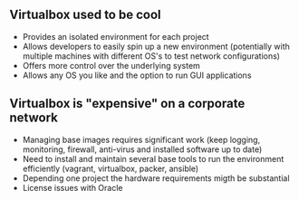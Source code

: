 ## Virtualbox used to be cool

- Provides an isolated environment for each project
- Allows developers to easily spin up a new environment (potentially with multiple machines with different OS's to test network configurations)
- Offers more control over the underlying system
- Allows any OS you like and the option to run GUI applications

## Virtualbox is "expensive" on a corporate network

- Managing base images requires significant work (keep logging, monitoring, firewall, anti-virus and installed software up to date)
- Need to install and maintain several base tools to run the environment efficiently (vagrant, virtualbox, packer, ansible)
- Depending one project the hardware requirements migth be substantial 
- License issues with Oracle
